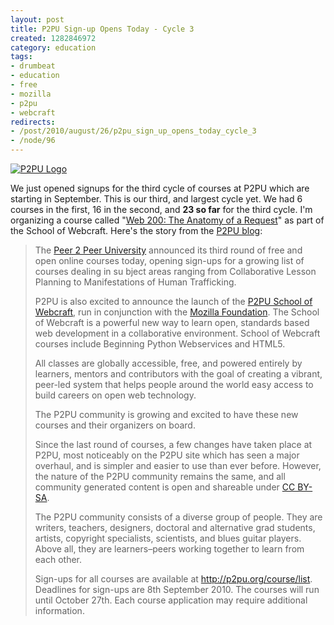 ```yaml
--- 
layout: post
title: P2PU Sign-up Opens Today - Cycle 3
created: 1282846972
category: education
tags:
- drumbeat
- education
- free
- mozilla
- p2pu
- webcraft
redirects:
- /post/2010/august/26/p2pu_sign_up_opens_today_cycle_3
- /node/96
---
```

<a href="http://www.flickr.com/photos/johndbritton/4688979186/"><img src="http://farm2.static.flickr.com/1308/4688979186_baf9401e14.jpg" alt="P2PU Logo" /></a>

We just opened signups for the third cycle of courses at P2PU which are starting in September. This is our third, and largest cycle yet. We had 6 courses in the first, 16 in the second, and <strong>23 so far</strong> for the third cycle. I'm organizing a course called "<a href="http://bit.ly/c4AYU4">Web 200: The Anatomy of a Request</a>" as part of the School of Webcraft. Here's the story from the <a href="http://blogs.p2pu.org/blog/2010/08/26/sign-up-opens/">P2PU blog</a>:

<blockquote>
<p>The <a href="http://p2pu.org">Peer 2 Peer University</a> announced its third round of free and open online courses today, opening sign-ups for a growing list of courses dealing in su bject areas ranging from Collaborative Lesson Planning to Manifestations of Human Trafficking.</p>

<p>P2PU is also excited to announce the launch of the <a href="http://p2pu.org/p2pu-school-webcraft-september-2010-courses">P2PU School of Webcraft</a>, run in conjunction with the <a href="http://www.mozilla.org/foundation/">Mozilla Foundation</a>. The School of Webcraft is a powerful new way to learn open, standards based web development in a collaborative environment. School of Webcraft courses include Beginning Python Webservices and HTML5.</p>

<p>All classes are globally accessible, free, and powered entirely by learners, mentors and contributors with the goal of creating  a vibrant, peer-led system that helps people around the world easy access to build careers on open web technology.</p>

<p>The P2PU community is growing and excited to have these new courses and their organizers on board.</p>

<p>Since the last round of courses, a few changes have taken place at P2PU, most noticeably on the P2PU site which has seen a major overhaul, and is simpler and easier to use than ever before. However, the nature of the P2PU community remains the same, and all community generated content is open and shareable under <a href="http://creativecommons.org/licenses/by-sa/3.0/">CC BY-SA</a>.</p>

<p>The P2PU community consists of a diverse group of people. They are writers, teachers, designers, doctoral and alternative grad students, artists, copyright specialists, scientists, and blues guitar players. Above all, they are learners–peers working together to learn from each other.</p>

<p>Sign-ups for all courses are available at <a href="http://p2pu.org/course/list">http://p2pu.org/course/list</a>. Deadlines for sign-ups are 8th September 2010. The courses will run until October 27th. Each course application may require additional information.</p>
</blockquote>
